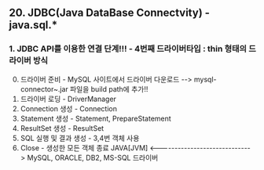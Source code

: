 ## 20. JDBC(Java DataBase Connectvity) - java.sql.*

### 1. JDBC API를 이용한 연결 단계!!! - 4번째 드라이버타입 : thin 형태의 드라이버 방식
0. 드라이버 준비 - MySQL 사이트에서 드라이버 다운로드
  --> mysql-connector~.jar 파일을 build path에 추가!!
1. 드라이버 로딩 - DriverManager
2. Connection 생성 - Connection
3. Statement 생성 - Statement, PrepareStatement
4. ResultSet 생성 - ResultSet
5. SQL 실행 및 결과 생성 - 3,4번 객체 사용
6. Close - 생성한 모든 객체 종료
		JAVA[JVM]  <----------------------------->   MySQL, ORACLE, DB2, MS-SQL
		                 드라이버



		

















